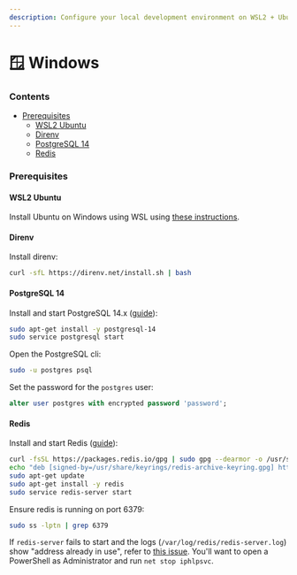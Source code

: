 ```yaml
---
description: Configure your local development environment on WSL2 + Ubuntu on Windows.
---
```


# 🪟 Windows

### Contents

- [Prerequisites](windows.md#prerequisites)
  - [WSL2 Ubuntu](windows.md#wsl2-ubuntu)
  - [Direnv](windows.md#direnv)
  - [PostgreSQL 14](windows.md#postgresql-14)
  - [Redis](windows.md#redis)

### Prerequisites

#### WSL2 Ubuntu

Install Ubuntu on Windows using WSL using [these instructions](https://learn.microsoft.com/en-us/windows/wsl/install).

#### Direnv

Install direnv:

```sh
curl -sfL https://direnv.net/install.sh | bash
```

#### PostgreSQL 14

Install and start PostgreSQL 14.x ([guide](https://harshityadav95.medium.com/postgresql-in-windows-subsystem-for-linux-wsl-6dc751ac1ff3)):

```sh
sudo apt-get install -y postgresql-14
sudo service postgresql start
```

Open the PostgreSQL cli:

```sh
sudo -u postgres psql
```

Set the password for the `postgres` user:

```sql
alter user postgres with encrypted password 'password';
```

#### Redis

Install and start Redis ([guide](https://redis.io/docs/getting-started/installation/install-redis-on-linux/)):

```sh
curl -fsSL https://packages.redis.io/gpg | sudo gpg --dearmor -o /usr/share/keyrings/redis-archive-keyring.gpg
echo "deb [signed-by=/usr/share/keyrings/redis-archive-keyring.gpg] https://packages.redis.io/deb $(lsb_release -cs) main" | sudo tee /etc/apt/sources.list.d/redis.list
sudo apt-get update
sudo apt-get install -y redis
sudo service redis-server start
```

Ensure redis is running on port 6379:

```sh
sudo ss -lptn | grep 6379
```

If `redis-server` fails to start and the logs (`/var/log/redis/redis-server.log`) show "address already in use", refer to [this issue](https://github.com/microsoft/WSL/issues/365#issuecomment-359651807). You'll want to open a PowerShell as Administrator and run `net stop iphlpsvc`.

